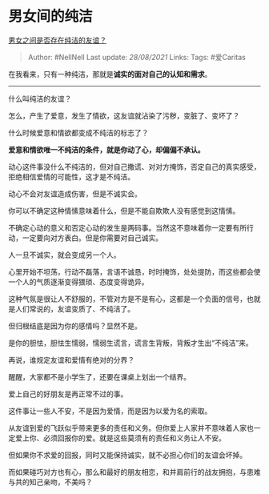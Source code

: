 # 男女间的纯洁
[男女之间是否存在纯洁的友谊？](https://www.zhihu.com/question/19731263/answer/2086985240)

> Author: #NellNell
Last update: *28/08/2021*
Links:
Tags:  #爱Caritas

在我看来，只有一种纯洁，那就是**诚实的面对自己的认知和需求**。

---

什么叫纯洁的友谊？

怎么，产生了爱意，发生了情欲，这友谊就沾染了污秽，变脏了、变坏了？

什么时候爱意和情欲都变成不纯洁的标志了？

**爱意和情欲唯一不纯洁的条件，就是你动了心，却偏偏不承认。**

动心这件事没什么不纯洁的，但对自己撒谎、对对方掩饰，否定自己的真实感受，拒绝相信爱情的可能性，这才是不纯洁。

动心不会对友谊造成伤害，但是不诚实会。

你可以不确定这种情愫意味着什么，但是不能自欺欺人没有感觉到这情愫。

不确定心动的意义和否定心动的发生是两码事。当然这不意味着你一定要有所行动，一定要向对方表白。但是你需要对自己诚实。

人一旦不诚实，就会变成另一个人。

心里开始不坦荡，行动不磊落，言语不诚恳，时时掩饰，处处提防，而这些都会使一个人的气质逐渐变得猥琐、态度变得诡异。

这种气氛是很让人不舒服的，不管对方是不是有心，这都是一个负面的信号，也就是人们常说的，友谊变质了、不纯洁了。

但归根结底是因为你的感情吗？显然不是。

是你的胆怯，胆怯生懦弱，懦弱生谎言，谎言生背叛，背叛才生出“不纯洁”来。

再说，谁规定友谊和爱情有绝对的分界？

醒醒，大家都不是小学生了，还要在课桌上划出一个结界。

爱上自己的好朋友是再正常不过的事。

这件事让一些人不安，不是因为爱情，而是因为以爱为名的索取。

从友谊到爱的飞跃似乎带来更多的责任和义务。但你爱上人家并不意味着人家也一定爱上你、必须回报你的爱。就是这些莫须有的责任和义务让人不安。

但如果你不求爱的回报，同时又能保持诚实，就不必担心你们的友谊会坏掉。

而如果碰巧对方也有心，那么和最好的朋友相恋，和并肩前行的战友拥抱，与患难与共的知己亲吻，不美吗？
